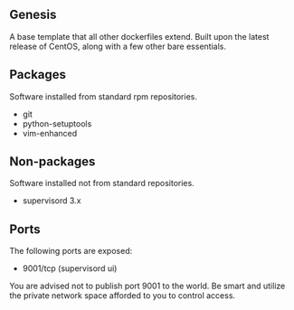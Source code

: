 Genesis
-------
A base template that all other dockerfiles extend.  Built upon the
latest release of CentOS, along with a few other bare essentials.

Packages
--------
Software installed from standard rpm repositories.
  * git 
  * python-setuptools
  * vim-enhanced 

Non-packages
------------
Software installed not from standard repositories.
  * supervisord 3.x

Ports
-----
The following ports are exposed:
  * 9001/tcp (supervisord ui)

You are advised not to publish port 9001 to the world. Be smart and utilize the
private network space afforded to you to control access.

